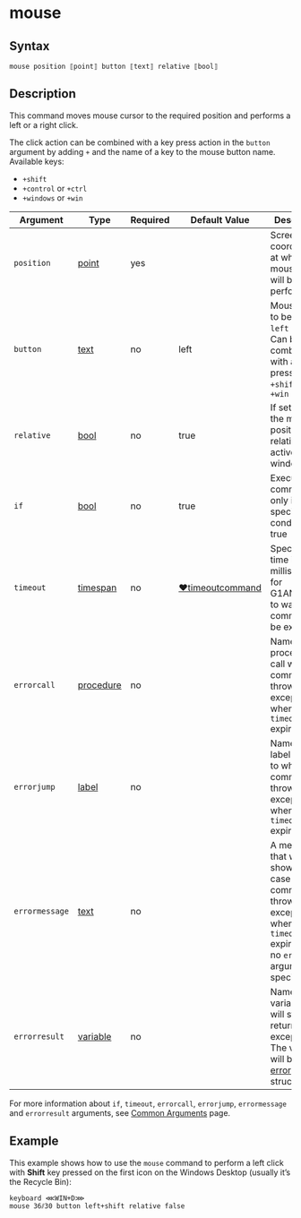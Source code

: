 # mouse

## Syntax

```G1ANT
mouse position ⟦point⟧ button ⟦text⟧ relative ⟦bool⟧
```

## Description

This command moves mouse cursor to the required position and performs a left or a right click.

The click action can be combined with a key press action in the `button` argument by adding `+` and the name of a key to the mouse button name. Available keys:

- `+shift`
- `+control` or `+ctrl`
- `+windows` or `+win`

| Argument | Type | Required | Default Value | Description |
| -------- | ---- | -------- | ------------- | ----------- |
|`position`| [point](https://github.com/G1ANT-Robot/G1ANT.Manual/blob/master/G1ANT-Language/Structures/point.md) | yes |  | Screen coordinates at which a mouse click will be performed |
|`button`| [text](https://manual.g1ant.com/link/G1ANT.Language/G1ANT.Language/Structures/TextStructure.md) | no | left | Mouse button to be clicked: `left` or `right`. Can be combined with a key press action: `+shift`, `+ctrl`, `+win` |
|`relative`| [bool](https://manual.g1ant.com/link/G1ANT.Language/G1ANT.Language/Structures/BooleanStructure.md) | no | true | If set to true, the mouse position is relative to the active window |
| `if`           | [bool](https://manual.g1ant.com/link/G1ANT.Language/G1ANT.Language/Structures/BooleanStructure.md) | no       | true                                                        | Executes the command only if a specified condition is true   |
| `timeout`      | [timespan](https://manual.g1ant.com/link/G1ANT.Language/G1ANT.Language/Structures/TimeSpanStructure.md) | no       | [♥timeoutcommand](https://manual.g1ant.com/link/G1ANT.Language/G1ANT.Addon.Core/Variables/TimeoutCommandVariable.md) | Specifies time in milliseconds for G1ANT.Robot to wait for the command to be executed |
| `errorcall`    | [procedure](https://manual.g1ant.com/link/G1ANT.Language/G1ANT.Language/Structures/ProcedureStructure.md) | no       |                                                             | Name of a procedure to call when the command throws an exception or when a given `timeout` expires |
| `errorjump`    | [label](https://manual.g1ant.com/link/G1ANT.Language/G1ANT.Language/Structures/LabelStructure.md) | no       |                                                             | Name of the label to jump to when the command throws an exception or when a given `timeout` expires |
| `errormessage` | [text](https://manual.g1ant.com/link/G1ANT.Language/G1ANT.Language/Structures/TextStructure.md) | no       |                                                             | A message that will be shown in case the command throws an exception or when a given `timeout` expires, and no `errorjump` argument is specified |
| `errorresult`  | [variable](https://manual.g1ant.com/link/G1ANT.Language/G1ANT.Language/Structures/VariableStructure.md) | no       |                                                             | Name of a variable that will store the returned exception. The variable will be of [error](https://manual.g1ant.com/link/G1ANT.Language/G1ANT.Language/Structures/ErrorStructure.md) structure  |

For more information about `if`, `timeout`, `errorcall`, `errorjump`, `errormessage` and `errorresult` arguments, see [Common Arguments](https://manual.g1ant.com/link/G1ANT.Manual/appendices/common-arguments.md) page.

## Example

This example shows how to use the `mouse` command to perform a left click with **Shift** key pressed on the first icon on the Windows Desktop (usually it’s the Recycle Bin):

```G1ANT
keyboard ⋘WIN+D⋙
mouse 36⫽30 button left+shift relative false
```

